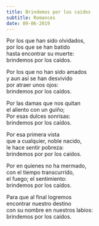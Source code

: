 ```yaml
---
title: Brindemos por los caídos
subtitle: Romances
date: 09-06-2019
---
```


Por los que han sido olvidados,  
por los que se han batido  
hasta encontrar su muerte:  
brindemos por los caídos.

Por los que no han sido amados  
y aun así se han desvivido  
por atraer unos ojos:  
brindemos por los caídos.

Por las damas que nos quitan  
el aliento con un guiño;  
Por esas dulces sonrisas:  
brindemos por los caídos.

Por esa primera vista  
que a cualquier, noble nacido,  
le hace sentir pobreza:  
brindemos por por los caídos.

Por en quienes no ha mermado,  
con el tiempo transcurrido,  
el fuego; el sentimiento:  
brindemos por los caídos.

Para que al final logremos  
encontrar nuestro destino  
con su nombre en nuestros labios:  
brindemos por los caídos.
